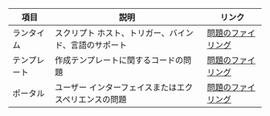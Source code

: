 項目 | 説明 | リンク
---------|-------|-----------
ランタイム | スクリプト ホスト、トリガー、バインド、言語のサポート | [問題のファイリング](https://github.com/Azure/azure-webjobs-sdk-script/issues)
テンプレート | 作成テンプレートに関するコードの問題 | [問題のファイリング](https://github.com/Azure/azure-webjobs-sdk-templates/issues)
ポータル | ユーザー インターフェイスまたはエクスペリエンスの問題 | [問題のファイリング](https://github.com/ProjectKudu/WebJobsPortal/issues)

<!---HONumber=AcomDC_0413_2016-->